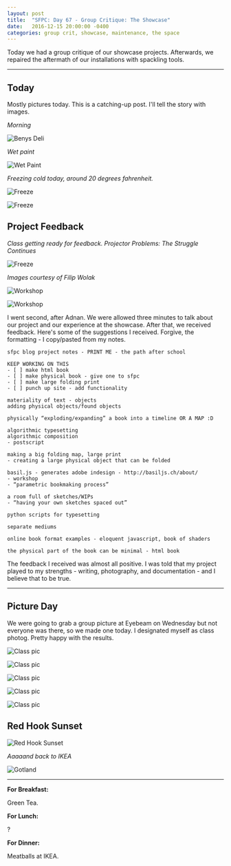 ```yaml
---
layout: post
title:  "SFPC: Day 67 - Group Critique: The Showcase"
date:   2016-12-15 20:00:00 -0400
categories: group crit, showcase, maintenance, the space
---
```


Today we had a group critique of our showcase projects. Afterwards, we repaired the aftermath of our installations with spackling tools.

-----

<h2>Today</h2>

Mostly pictures today. This is a catching-up post. I'll tell the story with images.

*Morning*

![Benys Deli](/images/IMG_7077.JPG)

*Wet paint*

![Wet Paint](/images/IMG_7081.JPG)

*Freezing cold today, around 20 degrees fahrenheit.*

![Freeze](/images/IMG_7088.JPG)

![Freeze](/images/IMG_7092.JPG)

<h2>Project Feedback</h2>

*Class getting ready for feedback. Projector Problems: The Struggle Continues*

![Freeze](/images/IMG_7097.JPG)

*Images courtesy of Filip Wolak*

![Workshop](/images/FilipWolak_SFPC_0242_51670.jpg)

![Workshop](/images/FilipWolak_SFPC_0240_51668.jpg)

I went second, after Adnan. We were allowed three minutes to talk about our project and our experience at the showcase. After that, we received feedback. Here's some of the suggestions I received. Forgive, the formatting - I copy/pasted from my notes.

```
sfpc blog project notes - PRINT ME - the path after school

KEEP WORKING ON THIS
- [ ] make html book
- [ ] make physical book - give one to sfpc
- [ ] make large folding print
- [ ] punch up site - add functionality

materiality of text - objects
adding physical objects/found objects

physically “exploding/expanding” a book into a timeline OR A MAP :D

algorithmic typesetting
algorithmic composition
- postscript

making a big folding map, large print
- creating a large physical object that can be folded

basil.js - generates adobe indesign - http://basiljs.ch/about/
- workshop
- “parametric bookmaking process”

a room full of sketches/WIPs
- “having your own sketches spaced out”

python scripts for typesetting

separate mediums

online book format examples - eloquent javascript, book of shaders

the physical part of the book can be minimal - html book

```

The feedback I received was almost all positive. I was told that my project played to my strengths - writing, photography, and documentation - and I believe that to be true.


-----

<h2>Picture Day</h2>

We were going to grab a group picture at Eyebeam on Wednesday but not everyone was there, so we made one today. I designated myself as class photog. Pretty happy with the results.

![Class pic](/images/IMG_7100.JPG)

![Class pic](/images/IMG_7102.JPG)

![Class pic](/images/IMG_7103.JPG)

![Class pic](/images/IMG_7104.JPG)

![Class pic](/images/snowClass.jpg)

<h2>Red Hook Sunset</h2>

![Red Hook Sunset](/images/IMG_7118.JPG)

*Aaaaand back to IKEA*

![Gotland](/images/IMG_7145.JPG)

-----

**For Breakfast:**

Green Tea.

**For Lunch:**

?

**For Dinner:**

Meatballs at IKEA.
